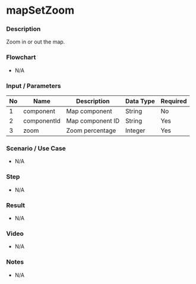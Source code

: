 # mapSetZoom

### Description

Zoom in or out the map.

### Flowchart

- N/A

<!--![Flowchart](componentValue-flowchart.png?raw=true)-->

### Input / Parameters

| No | Name | Description | Data Type | Required |
| ------ | ------ | ------ |------ | ------ |
| 1 | component | Map component | String | No |
| 2 | componentId | Map component ID | String | Yes | 
| 3 | zoom | Zoom percentage | Integer | Yes | 

### Scenario / Use Case

- N/A

### Step

- N/A

### Result

- N/A

### Video

- N/A

### Notes

- N/A